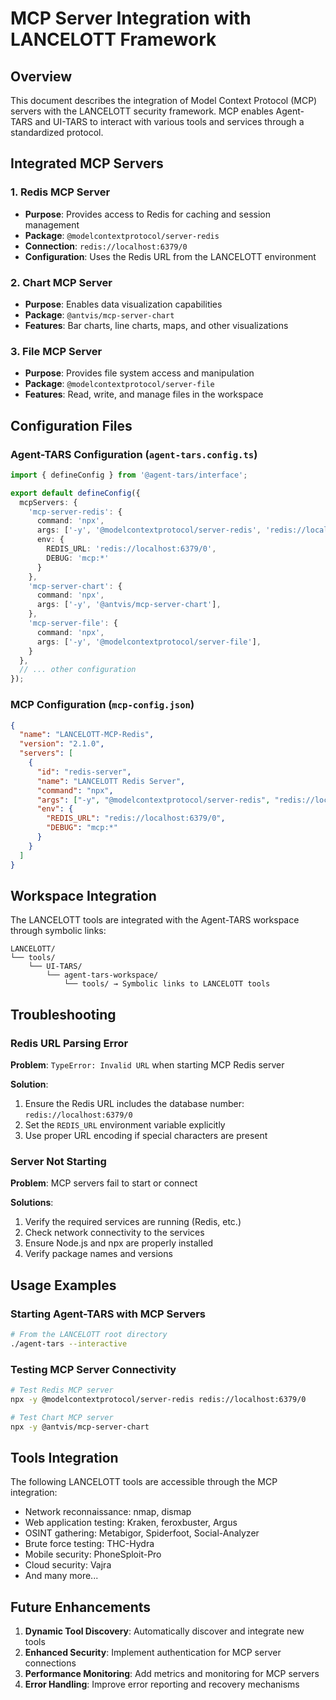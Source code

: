# MCP Server Integration with LANCELOTT Framework

## Overview

This document describes the integration of Model Context Protocol (MCP) servers with the LANCELOTT security framework. MCP enables Agent-TARS and UI-TARS to interact with various tools and services through a standardized protocol.

## Integrated MCP Servers

### 1. Redis MCP Server

- **Purpose**: Provides access to Redis for caching and session management
- **Package**: `@modelcontextprotocol/server-redis`
- **Connection**: `redis://localhost:6379/0`
- **Configuration**: Uses the Redis URL from the LANCELOTT environment

### 2. Chart MCP Server

- **Purpose**: Enables data visualization capabilities
- **Package**: `@antvis/mcp-server-chart`
- **Features**: Bar charts, line charts, maps, and other visualizations

### 3. File MCP Server

- **Purpose**: Provides file system access and manipulation
- **Package**: `@modelcontextprotocol/server-file`
- **Features**: Read, write, and manage files in the workspace

## Configuration Files

### Agent-TARS Configuration (`agent-tars.config.ts`)

```typescript
import { defineConfig } from '@agent-tars/interface';

export default defineConfig({
  mcpServers: {
    'mcp-server-redis': {
      command: 'npx',
      args: ['-y', '@modelcontextprotocol/server-redis', 'redis://localhost:6379/0'],
      env: {
        REDIS_URL: 'redis://localhost:6379/0',
        DEBUG: 'mcp:*'
      }
    },
    'mcp-server-chart': {
      command: 'npx',
      args: ['-y', '@antvis/mcp-server-chart'],
    },
    'mcp-server-file': {
      command: 'npx',
      args: ['-y', '@modelcontextprotocol/server-file'],
    }
  },
  // ... other configuration
});
```

### MCP Configuration (`mcp-config.json`)

```json
{
  "name": "LANCELOTT-MCP-Redis",
  "version": "2.1.0",
  "servers": [
    {
      "id": "redis-server",
      "name": "LANCELOTT Redis Server",
      "command": "npx",
      "args": ["-y", "@modelcontextprotocol/server-redis", "redis://localhost:6379/0"],
      "env": {
        "REDIS_URL": "redis://localhost:6379/0",
        "DEBUG": "mcp:*"
      }
    }
  ]
}
```

## Workspace Integration

The LANCELOTT tools are integrated with the Agent-TARS workspace through symbolic links:

```
LANCELOTT/
└── tools/
    └── UI-TARS/
        └── agent-tars-workspace/
            └── tools/ → Symbolic links to LANCELOTT tools
```

## Troubleshooting

### Redis URL Parsing Error

**Problem**: `TypeError: Invalid URL` when starting MCP Redis server

**Solution**:

1. Ensure the Redis URL includes the database number: `redis://localhost:6379/0`
2. Set the `REDIS_URL` environment variable explicitly
3. Use proper URL encoding if special characters are present

### Server Not Starting

**Problem**: MCP servers fail to start or connect

**Solutions**:

1. Verify the required services are running (Redis, etc.)
2. Check network connectivity to the services
3. Ensure Node.js and npx are properly installed
4. Verify package names and versions

## Usage Examples

### Starting Agent-TARS with MCP Servers

```bash
# From the LANCELOTT root directory
./agent-tars --interactive
```

### Testing MCP Server Connectivity

```bash
# Test Redis MCP server
npx -y @modelcontextprotocol/server-redis redis://localhost:6379/0

# Test Chart MCP server
npx -y @antvis/mcp-server-chart
```

## Tools Integration

The following LANCELOTT tools are accessible through the MCP integration:

- Network reconnaissance: nmap, dismap
- Web application testing: Kraken, feroxbuster, Argus
- OSINT gathering: Metabigor, Spiderfoot, Social-Analyzer
- Brute force testing: THC-Hydra
- Mobile security: PhoneSploit-Pro
- Cloud security: Vajra
- And many more...

## Future Enhancements

1. **Dynamic Tool Discovery**: Automatically discover and integrate new tools
2. **Enhanced Security**: Implement authentication for MCP server connections
3. **Performance Monitoring**: Add metrics and monitoring for MCP servers
4. **Error Handling**: Improve error reporting and recovery mechanisms
